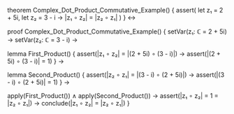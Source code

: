 theorem Complex_Dot_Product_Commutative_Example() {
  assert(
    let z₁ = 2 + 5i,
    let z₂ = 3 - i 
    → |z₁ ∘ z₂| = |z₂ ∘ z₁|
  )
} ↔

proof Complex_Dot_Product_Commutative_Example() {
  setVar(z₁: ℂ = 2 + 5i) →
  setVar(z₂: ℂ = 3 - i) →
  
  lemma First_Product() {
    assert(|z₁ ∘ z₂| = |(2 + 5i) ∘ (3 - i)|) →
    assert(|(2 + 5i) ∘ (3 - i)| = 1)
  } →

  lemma Second_Product() {
    assert(|z₂ ∘ z₁| = |(3 - i) ∘ (2 + 5i)|) →
    assert(|(3 - i) ∘ (2 + 5i)| = 1)
  } →
  
  apply(First_Product()) ∧
  apply(Second_Product()) →
  assert(|z₁ ∘ z₂| = 1 = |z₂ ∘ z₁|) →
  conclude(|z₁ ∘ z₂| = |z₂ ∘ z₁|)
}
